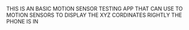 THIS IS AN BASIC MOTION SENSOR TESTING APP THAT CAN USE TO MOTION SENSORS TO DISPLAY THE XYZ CORDINATES RIGHTLY THE PHONE IS IN

